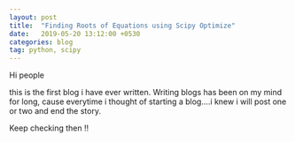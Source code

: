```yaml
---
layout: post
title:  "Finding Roots of Equations using Scipy Optimize"
date:   2019-05-20 13:12:00 +0530
categories: blog
tag: python, scipy
---
```


Hi people



this is the first blog i have ever written. Writing blogs has been on my mind for long, cause everytime i thought of starting a blog....i knew i will post one or two and end the story.

Keep checking then !!
